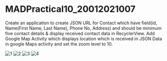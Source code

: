 # MADPractical10_20012021007
Create an application to create JSON URL for Contact which have field(id, Name(First Name, Last Name), Phone No, Address) and should be minimum five contact details &amp; display received contact data in RecyclerView. Add Google Map Activity which displays location which is received in JSON Data in google Maps activity and set the zoom level to 10.

![1](https://user-images.githubusercontent.com/110403688/202918419-d3334f96-05e1-4a83-9d47-35e18fb048e9.jpg)
![2](https://user-images.githubusercontent.com/110403688/202918422-0abb1d16-c448-45e3-b6f5-a9bac1ccfb8f.jpg)
![3](https://user-images.githubusercontent.com/110403688/202918423-701a049d-2ee1-47f7-a823-78f93464d3d6.jpg)
![4](https://user-images.githubusercontent.com/110403688/202918425-3a37efc8-ecc1-4784-82d0-33a6b919b605.jpg)
